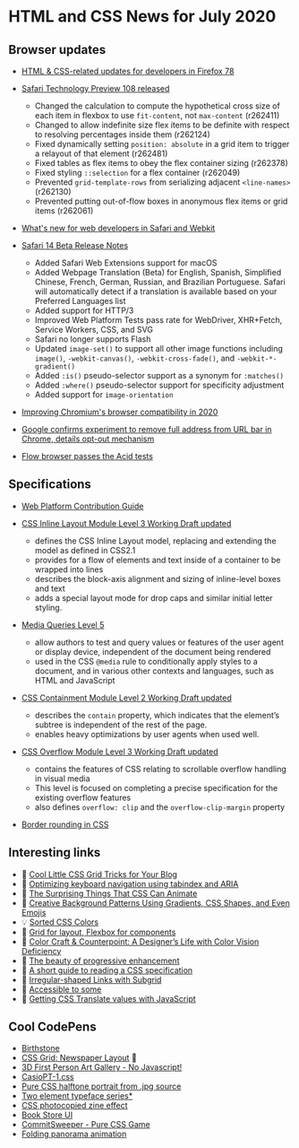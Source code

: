 # HTML and CSS News for July 2020

## Browser updates

- [HTML & CSS-related updates for developers in Firefox 78](https://developer.mozilla.org/en-US/docs/Mozilla/Firefox/Releases/78)

- [Safari Technology Preview 108 released](https://webkit.org/blog/10840/release-notes-for-safari-technology-preview-108/)
    - Changed the calculation to compute the hypothetical cross size of each item in flexbox to use `fit-content`, not `max-content` (r262411)
    - Changed to allow indefinite size flex items to be definite with respect to resolving percentages inside them (r262124)
    - Fixed dynamically setting `position: absolute` in a grid item to trigger a relayout of that element (r262481)
    - Fixed tables as flex items to obey the flex container sizing (r262378)
    - Fixed styling `::selection` for a flex container (r262049)
    - Prevented `grid-template-rows` from serializing adjacent `<line-names>` (r262130)
    - Prevented putting out-of-flow boxes in anonymous flex items or grid items (r262061)

- [What's new for web developers in Safari and Webkit](https://developer.apple.com/videos/play/wwdc2020/10663/)

- [Safari 14 Beta Release Notes](https://developer.apple.com/documentation/safari-release-notes/safari-14-beta-release-notes)
    - Added Safari Web Extensions support for macOS
    - Added Webpage Translation (Beta) for English, Spanish, Simplified Chinese, French, German, Russian, and Brazilian Portuguese. Safari will automatically detect if a translation is available based on your Preferred Languages list
    - Added support for HTTP/3
    - Improved Web Platform Tests pass rate for WebDriver, XHR+Fetch, Service Workers, CSS, and SVG
    - Safari no longer supports Flash
    - Updated `image-set()` to support all other image functions including `image()`, `-webkit-canvas()`, `-webkit-cross-fade()`, and `-webkit-*-gradient()`
    - Added `:is()` pseudo-selector support as a synonym for `:matches()`
    - Added `:where()` pseudo-selector support for specificity adjustment
    - Added support for `image-orientation`

- [Improving Chromium's browser compatibility in 2020](https://blog.chromium.org/2020/06/improving-chromiums-browser.html)

- [Google confirms experiment to remove full address from URL bar in Chrome, details opt-out mechanism](https://www.androidpolice.com/2020/06/15/google-confirms-experiment-to-remove-full-address-from-url-bar-in-chrome-details-opt-out-mechanism/)

- [Flow browser passes the Acid tests](https://www.ekioh.com/acid.html)

## Specifications

- [Web Platform Contribution Guide](https://wpc.guide/)

- [CSS Inline Layout Module Level 3 Working Draft updated](https://www.w3.org/TR/css-inline-3/)
    + defines the CSS Inline Layout model, replacing and extending the model as defined in CSS2.1
    + provides for a flow of elements and text inside of a container to be wrapped into lines
    + describes the block-axis alignment and sizing of inline-level boxes and text
    + adds a special layout mode for drop caps and similar initial letter styling.

- [Media Queries Level 5](https://www.w3.org/TR/mediaqueries-5/)
    + allow authors to test and query values or features of the user agent or display device, independent of the document being rendered
    + used in the CSS `@media` rule to conditionally apply styles to a document, and in various other contexts and languages, such as HTML and JavaScript

- [CSS Containment Module Level 2 Working Draft updated](https://www.w3.org/TR/css-contain-2/)
    + describes the `contain` property, which indicates that the element’s subtree is independent of the rest of the page.
    + enables heavy optimizations by user agents when used well.

- [CSS Overflow Module Level 3 Working Draft updated](https://www.w3.org/TR/css-overflow-3/)
    + contains the features of CSS relating to scrollable overflow handling in visual media
    + This level is focused on completing a precise specification for the existing overflow features
    + also defines `overflow: clip` and the `overflow-clip-margin` property
    
- [Border rounding in CSS](https://crisal.io/words/2020/06/13/rounding-borders.html)

## Interesting links

- 📝 [Cool Little CSS Grid Tricks for Your Blog](https://css-tricks.com/cool-little-css-grid-tricks-for-your-blog/)
- 📝 [Optimizing keyboard navigation using tabindex and ARIA](https://www.sarasoueidan.com/blog/keyboard-friendlier-article-listings/)
- 📝 [The Surprising Things That CSS Can Animate](https://codersblock.com/blog/the-surprising-things-that-css-can-animate/)
- 📝 [Creative Background Patterns Using Gradients, CSS Shapes, and Even Emojis](https://css-tricks.com/creative-background-patterns-using-gradients-css-shapes-and-even-emojis/)
- 💡 [Sorted CSS Colors](https://enes.in/sorted-colors/)
- 📝 [Grid for layout, Flexbox for components](https://ishadeed.com/article/grid-layout-flexbox-components/)
- 📝 [Color Craft & Counterpoint: A Designer’s Life with Color Vision Deficiency](https://alistapart.com/article/a-designers-life-with-color-vision-deficiency/)
- 📝 [The beauty of progressive enhancement](https://www.matuzo.at/blog/beauty-of-progressive-enhancement/)
- 📝 [A short guide to reading a CSS specification](https://youtu.be/N2tvZ4P44jY?t=10042)
- 📝 [Irregular-shaped Links with Subgrid](https://css-irl.info/irregular-shaped-links-with-subgrid/)
- 📝 [Accessible to some](https://www.matuzo.at/blog/accessible-to-some/)
- 📝 [Getting CSS Translate values with JavaScript](https://zellwk.com/blog/css-translate-values-in-javascript/)


## Cool CodePens

- [Birthstone](https://codepen.io/87penginnouta/pen/ZEbvKRz)
- [CSS Grid: Newspaper Layout](https://codepen.io/oliviale/pen/BaoXOOP) 💙
- [3D First Person Art Gallery - No Javascript!](https://codepen.io/ivorjetski/pen/gOPOvdB)
- [CasioPT-1.css](https://codepen.io/fossheim/pen/VweaNYW)
- [Pure CSS halftone portrait from .jpg source](https://codepen.io/thebabydino/pen/LYGGwrm)
- [Two element typeface series*](https://codepen.io/chrisota/pen/KKVzZLM)
- [CSS photocopied zine effect](https://codepen.io/lynnandtonic/pen/YzwVJYp)
- [Book Store UI](https://codepen.io/TurkAysenur/pen/JjGKKrP)
- [CommitSweeper - Pure CSS Game](https://codepen.io/5t3ph/pen/ExPVEZP)
- [Folding panorama animation](https://codepen.io/bennettfeely/pen/oNbBaxB)
